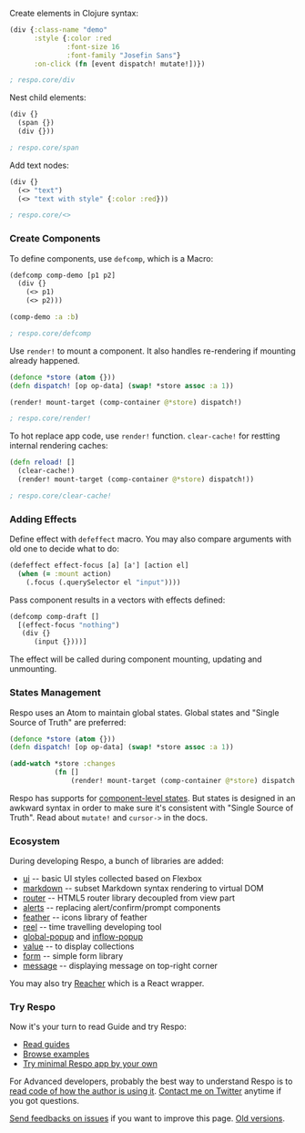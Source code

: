 Create elements in Clojure syntax:

```clojure
(div {:class-name "demo"
      :style {:color :red
              :font-size 16
              :font-family "Josefin Sans"}
      :on-click (fn [event dispatch! mutate!])})

; respo.core/div
```

Nest child elements:

```clojure
(div {}
  (span {})
  (div {}))

; respo.core/span
```

Add text nodes:

```clojure
(div {}
  (<> "text")
  (<> "text with style" {:color :red}))

; respo.core/<>
```

### Create Components

To define components, use `defcomp`, which is a Macro:

```clojure
(defcomp comp-demo [p1 p2]
  (div {}
    (<> p1)
    (<> p2)))

(comp-demo :a :b)

; respo.core/defcomp
```

Use `render!` to mount a component. It also handles re-rendering if mounting already happened.

```clojure
(defonce *store (atom {}))
(defn dispatch! [op op-data] (swap! *store assoc :a 1))

(render! mount-target (comp-container @*store) dispatch!)

; respo.core/render!
```

To hot replace app code, use `render!` function. `clear-cache!` for restting internal rendering caches:

```clojure
(defn reload! []
  (clear-cache!)
  (render! mount-target (comp-container @*store) dispatch!))

; respo.core/clear-cache!
```

### Adding Effects

Define effect with `defeffect` macro. You may also compare arguments with old one to decide what to do:

```clojure
(defeffect effect-focus [a] [a'] [action el]
  (when (= :mount action)
    (.focus (.querySelector el "input"))))
```

Pass component results in a vectors with effects defined:

```clojure
(defcomp comp-draft []
  [(effect-focus "nothing")
   (div {}
      (input {})))]
```

The effect will be called during component mounting, updating and unmounting.

### States Management

Respo uses an Atom to maintain global states. Global states and "Single Source of Truth" are preferred:

```clojure
(defonce *store (atom {}))
(defn dispatch! [op op-data] (swap! *store assoc :a 1))

(add-watch *store :changes
           (fn []
               (render! mount-target (comp-container @*store) dispatch!)))
```

Respo has supports for [component-level states](https://github.com/Respo/respo/wiki/component-states). But states is designed in an awkward syntax in order to make sure it's consistent with "Single Source of Truth". Read about `mutate!` and `cursor->` in the docs.

### Ecosystem

During developing Respo, a bunch of libraries are added:

* [ui](https://github.com/Respo/respo-ui) -- basic UI styles collected based on Flexbox
* [markdown](https://github.com/Respo/respo-markdown) -- subset Markdown syntax rendering to virtual DOM
* [router](https://github.com/Respo/respo-router) -- HTML5 router library decoupled from view part
* [alerts](https://github.com/Respo/alerts) -- replacing alert/confirm/prompt components
* [feather](https://github.com/Respo/respo-feather) -- icons library of feather
* [reel](https://github.com/Respo/reel) -- time travelling developing tool
* [global-popup](https://github.com/Respo/global-popup) and [inflow-popup](https://github.com/Respo/inflow-popup)
* [value](https://github.com/Respo/respo-value) -- to display collections
* [form](https://github.com/Respo/form) -- simple form library
* [message](https://github.com/Respo/respo-message) -- displaying message on top-right corner

You may also try [Reacher](https://github.com/Respo/reacher) which is a React wrapper.

### Try Respo

Now it's your turn to read Guide and try Respo:

* [Read guides](https://github.com/Respo/respo/wiki)
* [Browse examples](https://github.com/Respo/respo-examples/)
* [Try minimal Respo app by your own](https://github.com/Respo/minimal-respo)

For Advanced developers, probably the best way to understand Respo is to [read code of how the author is using it](https://github.com/mvc-works/calcit-workflow/blob/master/src/app/main.cljs). [Contact me on Twitter](https://twitter.com/jiyinyiyong) anytime if you got questions.

[Send feedbacks on issues](https://github.com/Respo/respo.site/issues/1) if you want to improve this page. [Old versions](https://gist.github.com/jiyinyiyong/008a2be624a351a11d1ca44f809963a3).
